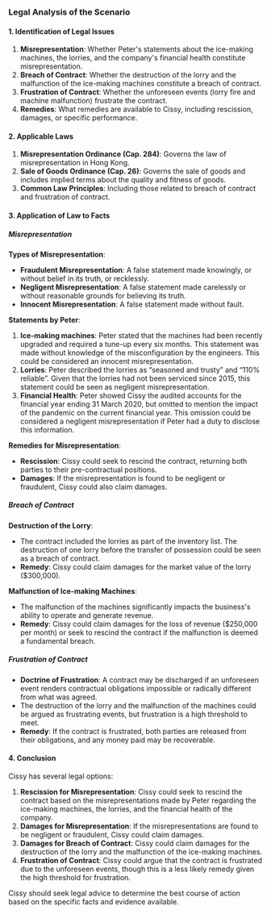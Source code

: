### Legal Analysis of the Scenario

#### 1. Identification of Legal Issues

1. **Misrepresentation**: Whether Peter's statements about the ice-making machines, the lorries, and the company's financial health constitute misrepresentation.
2. **Breach of Contract**: Whether the destruction of the lorry and the malfunction of the ice-making machines constitute a breach of contract.
3. **Frustration of Contract**: Whether the unforeseen events (lorry fire and machine malfunction) frustrate the contract.
4. **Remedies**: What remedies are available to Cissy, including rescission, damages, or specific performance.

#### 2. Applicable Laws

1. **Misrepresentation Ordinance (Cap. 284)**: Governs the law of misrepresentation in Hong Kong.
2. **Sale of Goods Ordinance (Cap. 26)**: Governs the sale of goods and includes implied terms about the quality and fitness of goods.
3. **Common Law Principles**: Including those related to breach of contract and frustration of contract.

#### 3. Application of Law to Facts

##### Misrepresentation

**Types of Misrepresentation**:
- **Fraudulent Misrepresentation**: A false statement made knowingly, or without belief in its truth, or recklessly.
- **Negligent Misrepresentation**: A false statement made carelessly or without reasonable grounds for believing its truth.
- **Innocent Misrepresentation**: A false statement made without fault.

**Statements by Peter**:
1. **Ice-making machines**: Peter stated that the machines had been recently upgraded and required a tune-up every six months. This statement was made without knowledge of the misconfiguration by the engineers. This could be considered an innocent misrepresentation.
2. **Lorries**: Peter described the lorries as “seasoned and trusty” and “110% reliable”. Given that the lorries had not been serviced since 2015, this statement could be seen as negligent misrepresentation.
3. **Financial Health**: Peter showed Cissy the audited accounts for the financial year ending 31 March 2020, but omitted to mention the impact of the pandemic on the current financial year. This omission could be considered a negligent misrepresentation if Peter had a duty to disclose this information.

**Remedies for Misrepresentation**:
- **Rescission**: Cissy could seek to rescind the contract, returning both parties to their pre-contractual positions.
- **Damages**: If the misrepresentation is found to be negligent or fraudulent, Cissy could also claim damages.

##### Breach of Contract

**Destruction of the Lorry**:
- The contract included the lorries as part of the inventory list. The destruction of one lorry before the transfer of possession could be seen as a breach of contract.
- **Remedy**: Cissy could claim damages for the market value of the lorry ($300,000).

**Malfunction of Ice-making Machines**:
- The malfunction of the machines significantly impacts the business's ability to operate and generate revenue.
- **Remedy**: Cissy could claim damages for the loss of revenue ($250,000 per month) or seek to rescind the contract if the malfunction is deemed a fundamental breach.

##### Frustration of Contract

- **Doctrine of Frustration**: A contract may be discharged if an unforeseen event renders contractual obligations impossible or radically different from what was agreed.
- The destruction of the lorry and the malfunction of the machines could be argued as frustrating events, but frustration is a high threshold to meet.
- **Remedy**: If the contract is frustrated, both parties are released from their obligations, and any money paid may be recoverable.

#### 4. Conclusion

Cissy has several legal options:

1. **Rescission for Misrepresentation**: Cissy could seek to rescind the contract based on the misrepresentations made by Peter regarding the ice-making machines, the lorries, and the financial health of the company.
2. **Damages for Misrepresentation**: If the misrepresentations are found to be negligent or fraudulent, Cissy could claim damages.
3. **Damages for Breach of Contract**: Cissy could claim damages for the destruction of the lorry and the malfunction of the ice-making machines.
4. **Frustration of Contract**: Cissy could argue that the contract is frustrated due to the unforeseen events, though this is a less likely remedy given the high threshold for frustration.

Cissy should seek legal advice to determine the best course of action based on the specific facts and evidence available.
